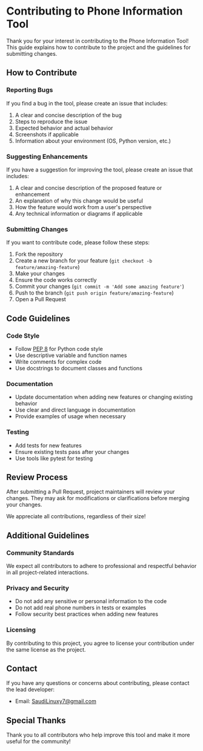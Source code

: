 # Contributing to Phone Information Tool

Thank you for your interest in contributing to the Phone Information Tool! This guide explains how to contribute to the project and the guidelines for submitting changes.

## How to Contribute

### Reporting Bugs

If you find a bug in the tool, please create an issue that includes:

1. A clear and concise description of the bug
2. Steps to reproduce the issue
3. Expected behavior and actual behavior
4. Screenshots if applicable
5. Information about your environment (OS, Python version, etc.)

### Suggesting Enhancements

If you have a suggestion for improving the tool, please create an issue that includes:

1. A clear and concise description of the proposed feature or enhancement
2. An explanation of why this change would be useful
3. How the feature would work from a user's perspective
4. Any technical information or diagrams if applicable

### Submitting Changes

If you want to contribute code, please follow these steps:

1. Fork the repository
2. Create a new branch for your feature (`git checkout -b feature/amazing-feature`)
3. Make your changes
4. Ensure the code works correctly
5. Commit your changes (`git commit -m 'Add some amazing feature'`)
6. Push to the branch (`git push origin feature/amazing-feature`)
7. Open a Pull Request

## Code Guidelines

### Code Style

- Follow [PEP 8](https://www.python.org/dev/peps/pep-0008/) for Python code style
- Use descriptive variable and function names
- Write comments for complex code
- Use docstrings to document classes and functions

### Documentation

- Update documentation when adding new features or changing existing behavior
- Use clear and direct language in documentation
- Provide examples of usage when necessary

### Testing

- Add tests for new features
- Ensure existing tests pass after your changes
- Use tools like pytest for testing

## Review Process

After submitting a Pull Request, project maintainers will review your changes. They may ask for modifications or clarifications before merging your changes.

We appreciate all contributions, regardless of their size!

## Additional Guidelines

### Community Standards

We expect all contributors to adhere to professional and respectful behavior in all project-related interactions.

### Privacy and Security

- Do not add any sensitive or personal information to the code
- Do not add real phone numbers in tests or examples
- Follow security best practices when adding new features

### Licensing

By contributing to this project, you agree to license your contribution under the same license as the project.

## Contact

If you have any questions or concerns about contributing, please contact the lead developer:

- Email: SaudiLinuxy7@gmail.com

## Special Thanks

Thank you to all contributors who help improve this tool and make it more useful for the community!